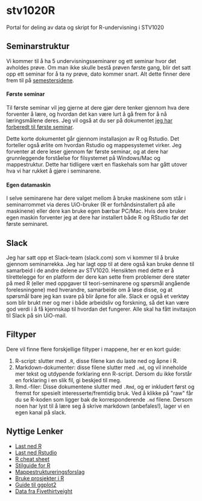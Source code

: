 # **stv1020R**
Portal for deling av data og skript for R-undervisning i STV1020

## **Seminarstruktur**
Vi kommer til å ha 5 undervisningsseminarer og ett seminar hvor det avholdes prøve. Om man ikke skulle bestå prøven første gang, blir det satt opp ett seminar for å ta ny prøve, dato kommer snart. Alt dette finner dere frem til på [semestersidene](http://www.uio.no/studier/emner/sv/statsvitenskap/STV1020/v18/).

#### **Første seminar**
Til første seminar vil jeg gjerne at dere gjør dere tenker gjennom hva dere forventer å lære, og hvordan det kan være lurt å gå frem for å nå læringsmålene deres. Jeg vil også at du ser på dokumentet [jeg har forberedt til første seminar](https://github.com/langoergen/stv1020R/blob/master/for_seminaret/for_seminar1.md).

Dette korte dokumentet går gjennom installasjon av R og Rstudio. Det forteller også ørlite om hvordan Rstudio og mappesystemet virker. Jeg forventer at dere leser gjennom før første seminar, og  at dere har grunnleggende forståelse for filsystemet på Windows/Mac og mappestruktur. Dette har tidligere vært en flaskehals som har gått utover hva vi har rukket å gjøre i seminarene. 

#### **Egen datamaskin**
I selve seminarene har dere valget mellom å bruke maskinene som står i seminarrommet via deres UiO-bruker (R er forhåndsinstallert på alle maskinene) eller dere kan bruke egen bærbar PC/Mac. Hvis dere bruker egen maskin forventer jeg at dere har installert både R og RStudio før det første seminaret. 

## **Slack**
Jeg har satt opp et Slack-team (slack.com) som vi kommer til å bruke gjennom seminarrekka. Jeg har lagt opp til at dere også kan bruke denne til samarbeid i de andre delene av STV1020. Hensikten med dette er å tilrettelegge for en platform der dere kan sette frem problemer dere støter på med R (eller med oppgaver til teori-seminarene og spørsmål angående forelesningene) med hverandre, samarbeide om å løse disse, og at spørsmål bare jeg kan svare på blir åpne for alle. Slack er også et verktøy som blir brukt mer og mer i både arbeidsliv og forskning, så det kan være god verdi i å få kjennskap til hvordan det fungerer. Alle skal ha fått invitasjon til Slack på sin UiO-mail.
## **Filtyper**
Dere vil finne flere forskjellige filtyper i mappene, her er en kort guide:

1. R-script: slutter med `.R`, disse filene kan du laste ned og åpne i R.
2. Markdown-dokumenter: disse filene slutter med `.md`, og vil inneholde mer tekst og utdypende forklaring enn R-script. Dersom du ikke forstår en forklaring i en slik fil, gi beskjed til meg.
3. Rmd.-filer: Disse dokumentene slutter med `.Rmd`, og er inkludert først og fremst for spesielt interesserte/fremtidig bruk. Ved å klikke på "raw" får du se R-koden som ligger bak de korresponderende `.md` filene. Dersom noen har lyst til å lære seg å skrive markdown (anbefales!), lager vi en egen kanal på slack.

## **Nyttige Lenker**
- [Last ned R](http://cran.uib.no/)
- [Last ned Rstudio](https://www.rstudio.com/products/rstudio/download/#download)
- [R cheat sheet](https://s3.amazonaws.com/quandl-static-content/Documents/Quandl+-+R+Cheat+Sheet.pdf)
- [Stilguide for R](https://google.github.io/styleguide/Rguide.xml)
- [Mappestruktureringsforslag](https://nicercode.github.io/blog/2013-04-05-projects/)
- [Bruke prosjekter i R](https://support.rstudio.com/hc/en-us/articles/200526207-Using-Projects)
- [Guide til ggplot2](http://docs.ggplot2.org/current/)
- [Data fra Fivethirtyeight](https://github.com/fivethirtyeight/data)
